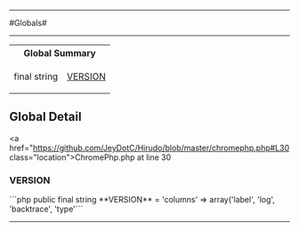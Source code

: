 - - -

#Globals#

- - -

<table id="summary_global" class="title">
<tr><th colspan="2" class="title">Global Summary</th></tr>
<tr>
<td>final  string</td>
<td class="description"><p class="name"><a href="#VERSION">VERSION</a></p><p class="description"></p></td>
</tr>
</table>

<h2 id="detail_global">Global Detail</h2>

<a href="https://github.com/JeyDotC/Hirudo/blob/master/chromephp.php#L30 class="location">ChromePhp.php at line 30</a>

<h3 id="VERSION">VERSION</h3>
```php
public final  string **VERSION** = 'columns' =&gt; array('label', 'log', 'backtrace', 'type'```
<div class="details">
<p></p>
</div>

- - -

